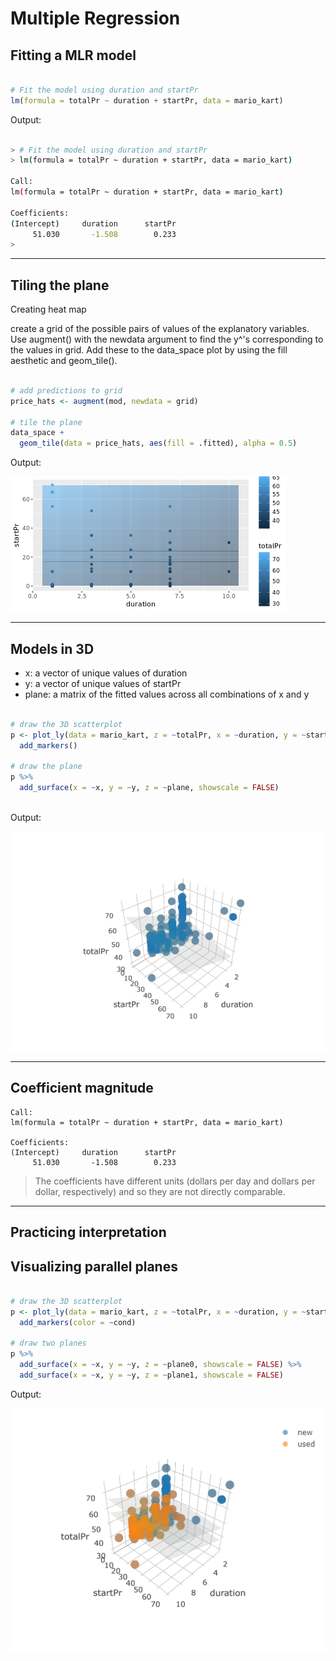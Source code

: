 # Multiple Regression
## Fitting a MLR model

```r

# Fit the model using duration and startPr
lm(formula = totalPr ~ duration + startPr, data = mario_kart)

```

Output:

```bash

> # Fit the model using duration and startPr
> lm(formula = totalPr ~ duration + startPr, data = mario_kart)

Call:
lm(formula = totalPr ~ duration + startPr, data = mario_kart)

Coefficients:
(Intercept)     duration      startPr  
     51.030       -1.508        0.233
> 


```

***

## Tiling the plane

Creating heat map

create a grid of the possible pairs of values of the explanatory variables. 
Use augment() with the newdata argument to find the y^'s corresponding to the values in grid.
Add these to the data_space plot by using the fill aesthetic and geom_tile().


```r

# add predictions to grid
price_hats <- augment(mod, newdata = grid)

# tile the plane
data_space + 
  geom_tile(data = price_hats, aes(fill = .fitted), alpha = 0.5)


```

Output:

![ch3plot1](ch3plot1.png)

***

## Models in 3D

* x: a vector of unique values of duration
* y: a vector of unique values of startPr
* plane: a matrix of the fitted values across all combinations of x and y

```r

# draw the 3D scatterplot
p <- plot_ly(data = mario_kart, z = ~totalPr, x = ~duration, y = ~startPr, opacity = 0.6) %>%
  add_markers() 
  
# draw the plane
p %>%
  add_surface(x = ~x, y = ~y, z = ~plane, showscale = FALSE)
  
```

Output:

![ch3plot2](ch3plot2.png)

***

## Coefficient magnitude


```
Call:
lm(formula = totalPr ~ duration + startPr, data = mario_kart)

Coefficients:
(Intercept)     duration      startPr  
     51.030       -1.508        0.233  

```

> The coefficients have different units (dollars per day and dollars per dollar, respectively) and so they are not directly comparable.

***

## Practicing interpretation

## Visualizing parallel planes

```r

# draw the 3D scatterplot
p <- plot_ly(data = mario_kart, z = ~totalPr, x = ~duration, y = ~startPr, opacity = 0.6) %>%
  add_markers(color = ~cond) 
  
# draw two planes
p %>%
  add_surface(x = ~x, y = ~y, z = ~plane0, showscale = FALSE) %>%
  add_surface(x = ~x, y = ~y, z = ~plane1, showscale = FALSE)

```

Output:

![ch3plot3](ch3plot3.png)


